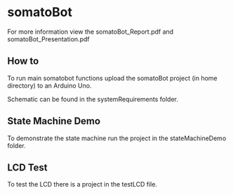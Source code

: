 # somatoBot
For more information view the somatoBot_Report.pdf and somatoBot_Presentation.pdf

## How to
To run main somatobot functions upload the somatoBot project (in home directory) to an Arduino Uno.

Schematic can be found in the systemRequirements folder.

## State Machine Demo
To demonstrate the state machine run the project in the stateMachineDemo folder.

## LCD Test
To test the LCD there is a project in the testLCD file.
